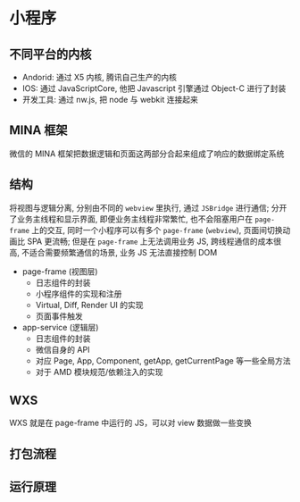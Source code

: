 <!-- title: 前端开发 - 基础知识@小程序 -->
<!-- author: <David Jones qowera@qq.com> -->
<!-- date: 2015-05-15 08:50:16 -->
<!-- category: 前端 -->
<!-- tag: 基础知识 -->

# 小程序

## 不同平台的内核

- Andorid: 通过 X5 内核, 腾讯自己生产的内核
- IOS: 通过 JavaScriptCore, 他把 Javascript 引擎通过 Object-C 进行了封装
- 开发工具: 通过 nw.js, 把 node 与 webkit 连接起来

## MINA 框架

微信的 MINA 框架把数据逻辑和页面这两部分合起来组成了响应的数据绑定系统

## 结构

将视图与逻辑分离, 分别由不同的 `webview` 里执行, 通过 `JSBridge` 进行通信;
分开了业务主线程和显示界面, 即便业务主线程非常繁忙, 也不会阻塞用户在 `page-frame` 上的交互, 同时一个小程序可以有多个 `page-frame` (`webview`), 页面间切换动画比 SPA 更流畅;
但是在 `page-frame` 上无法调用业务 JS, 跨线程通信的成本很高, 不适合需要频繁通信的场景, 业务 JS 无法直接控制 DOM

- page-frame (视图层)
  - 日志组件的封装
  - 小程序组件的实现和注册
  - Virtual, Diff, Render UI 的实现
  - 页面事件触发
- app-service (逻辑层)
  - 日志组件的封装
  - 微信自身的 API
  - 对应 Page, App, Component, getApp, getCurrentPage 等一些全局方法
  - 对于 AMD 模块规范/依赖注入的实现

## WXS

WXS 就是在 page-frame 中运行的 JS，可以对 view 数据做一些变换

## 打包流程

## 运行原理
